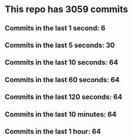 # This repo has 3059 commits

## Commits in the last 1 second: 6
## Commits in the last 5 seconds: 30
## Commits in the last 10 seconds: 64
## Commits in the last 60 seconds: 64
## Commits in the last 120 seconds: 64
## Commits in the last 10 minutes: 64
## Commits in the last 1 hour: 64
